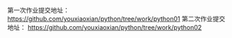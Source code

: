 第一次作业提交地址：
https://github.com/youxiaoxian/python/tree/work/python01
第二次作业提交地址：
https://github.com/youxiaoxian/python/tree/work/python02
